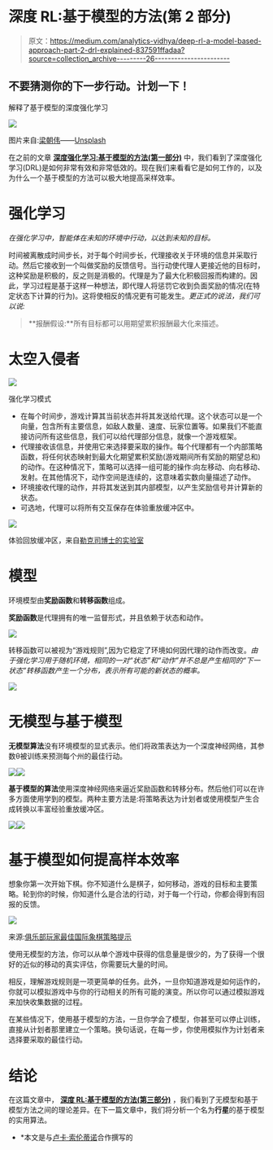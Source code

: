 # 深度 RL:基于模型的方法(第 2 部分)

> 原文：<https://medium.com/analytics-vidhya/deep-rl-a-model-based-approach-part-2-drl-explained-837591ffadaa?source=collection_archive---------26----------------------->

## 不要猜测你的下一步行动。计划一下！

解释了基于模型的深度强化学习

![](img/7e75670906b7ff1e94a5a9f9cded19cd.png)

图片来自:[梁朝伟](https://unsplash.com/@ninjason)——[Unsplash](https://unsplash.com/)

在之前的文章 [**深度强化学习:基于模型的方法(第一部分)**](/@enrico-busto/deep-rl-a-model-based-approach-part-1-drl-doesnt-really-work-yet-9971c5ccb4d6) 中，我们看到了深度强化学习(DRL)是如何非常有效和非常低效的。现在我们来看看它是如何工作的，以及为什么一个基于模型的方法可以极大地提高采样效率。

# 强化学习

*在强化学习中，智能体在未知的环境中行动，以达到未知的目标。*

时间被离散成时间步长，对于每个时间步长，代理接收关于环境的信息并采取行动。然后它接收到一个叫做奖励的反馈信号。当行动使代理人更接近他的目标时，这种奖励是积极的，反之则是消极的。代理是为了最大化积极回报而构建的。因此，学习过程是基于这样一种想法，即代理人将惩罚它收到负面奖励的情况(在特定状态下计算的行为)。这将使相反的情况更有可能发生。*更正式的说法，我们可以说:*

> **报酬假设:**所有目标都可以用期望累积报酬最大化来描述。

# 太空入侵者

![](img/baaa2f9c3c6966e173fa05c695f616e4.png)

强化学习模式

*   在每个时间步，游戏计算其当前状态并将其发送给代理。这个状态可以是一个向量，包含所有主要信息，如敌人数量、速度、玩家位置等。如果我们不能直接访问所有这些信息，我们可以给代理部分信息，就像一个游戏框架。
*   代理接收该信息，并使用它来选择要采取的操作。每个代理都有一个内部策略函数，将任何状态映射到最大化期望累积奖励(游戏期间所有奖励的期望总和)的动作。在这种情况下，策略可以选择一组可能的操作:向左移动、向右移动、发射。在其他情况下，动作空间是连续的，这意味着实数向量描述了动作。
*   环境接收代理的动作，并将其发送到其内部模型，以产生奖励信号并计算新的状态。
*   可选地，代理可以将所有交互保存在体验重放缓冲区中。

![](img/84d6b28b2cbb259cb90e198228a0e78c.png)

体验回放缓冲区，来自[勒克司博士的实验室](https://drlux.github.io/planpix.html)

# 模型

环境模型由**奖励函数**和**转移函数**组成。

**奖励函数**是代理拥有的唯一监督形式，并且依赖于状态和动作。

![](img/4bf5187b3f3733133ef396cddfbb8318.png)

转移函数可以被视为“游戏规则”,因为它稳定了环境如何因代理的动作而改变。*由于强化学习用于随机环境，相同的一对“状态”和“动作”并不总是产生相同的“下一状态”转移函数产生一个分布，表示所有可能的新状态的概率。*

![](img/78619b0a294ebe6bdfb67afc96478c6a.png)

# 无模型与基于模型

**无模型算法**没有环境模型的显式表示。他们将政策表达为一个深度神经网络，其参数θ被训练来预测每个州的最佳行动。

![](img/a75464d908bdc4ba129429ac86c7080a.png)![](img/77fa96d3a172a487d8719ee14378b7b5.png)

**基于模型的算法**使用深度神经网络来逼近奖励函数和转移分布。然后他们可以在许多方面使用学到的模型。两种主要方法是:将策略表达为计划者或使用模型产生合成转换以丰富经验重放缓冲区。

![](img/7c0e8cce6be727e3caf71c23ff4ef2f3.png)![](img/fc12f6a10a2f220467b705115d0046bf.png)

# 基于模型如何提高样本效率

想象你第一次开始下棋。你不知道什么是棋子，如何移动，游戏的目标和主要策略。轮到你的时候，你知道什么是合法的行动，对于每一个行动，你都会得到有回报的反馈。

![](img/ba03ef36696153b27b44405bd60a9ca8.png)

来源:[俱乐部玩家最佳国际象棋策略提示](https://www.ichess.net/blog/chess-strategy-tips/)

使用无模型的方法，你可以从单个游戏中获得的信息量是很少的，为了获得一个很好的近似的移动的真实评估，你需要玩大量的时间。

相反，理解游戏规则是一项更简单的任务。此外，一旦你知道游戏是如何运作的，你就可以模拟游戏中与你的行动相关的所有可能的演变。所以你可以通过模拟游戏来加快收集数据的过程。

在某些情况下，使用基于模型的方法，一旦你学会了模型，你甚至可以停止训练，直接从计划者那里建立一个策略。换句话说，在每一步，你使用模拟作为计划者来选择要采取的最佳行动。

# 结论

在这篇文章中， [**深度 RL:基于模型的方法(第三部分)**](/@enrico-busto/deep-rl-a-model-based-approach-part-3-planet-6427b76a21) ，我们看到了无模型和基于模型方法之间的理论差异。在下一篇文章中，我们将分析一个名为**行星**的基于模型的实用算法。

* *本文是与[卢卡·索伦蒂诺](https://medium.com/u/4bd9c016c60?source=post_page-----837591ffadaa--------------------------------)合作撰写的